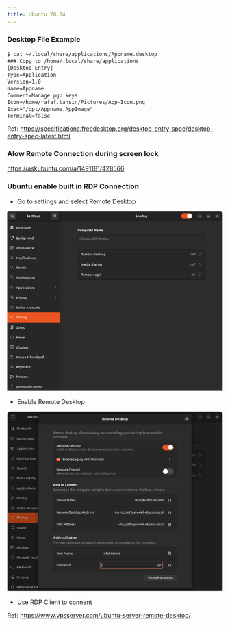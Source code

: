 ```yaml
---
title: Ubuntu 20.04
---
```


### Desktop File Example

```shell
$ cat ~/.local/share/applications/Appname.desktop 
### Copy to /home/.local/share/applications
[Desktop Entry]
Type=Application
Version=1.0
Name=Appname
Comment=Manage pgp keys
Icon=/home/rafaf.tahsin/Pictures/App-Icon.png
Exec="/opt/Appname.AppImage"
Terminal=false
```

Ref: https://specifications.freedesktop.org/desktop-entry-spec/desktop-entry-spec-latest.html




### Alow Remote Connection during screen lock

https://askubuntu.com/a/1491181/428566

### Ubuntu enable built in RDP Connection 

- Go to settings and select Remote Desktop

![img.png](img.png)

- Enable Remote Desktop

![img_1.png](img_1.png)

- Use RDP Client to connent

Ref: https://www.vpsserver.com/ubuntu-server-remote-desktop/


